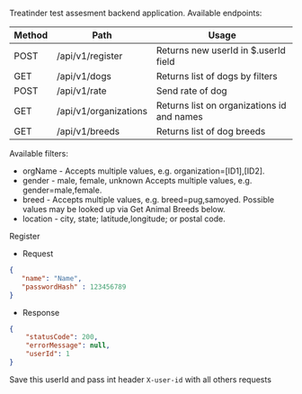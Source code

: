 Treatinder test assesment backend application.
Available endpoints:

| Method | Path                  | Usage                                      |
|--------|-----------------------|--------------------------------------------|
| POST   | /api/v1/register      | Returns new userId in $.userId field       |
| GET    | /api/v1/dogs          | Returns list of dogs by filters            |
| POST   | /api/v1/rate          | Send rate of dog                           |
| GET    | /api/v1/organizations | Returns list on organizations id and names |
| GET    | /api/v1/breeds        | Returns list of dog breeds                 |

Available filters:
- orgName - Accepts multiple values, e.g. organization=[ID1],[ID2].
- gender - male, female, unknown Accepts multiple values, e.g. gender=male,female.
- breed - Accepts multiple values, e.g. breed=pug,samoyed. Possible values may be looked up via Get Animal Breeds below.
- location - city, state; latitude,longitude; or postal code.

Register 
- Request
 ```JSON
 {
    "name": "Name",
    "passwordHash" : 123456789
}
```
- Response
```JSON
{
	"statusCode": 200,
	"errorMessage": null,
	"userId": 1
}
```
Save this userId and pass int header `X-user-id` with all others requests

